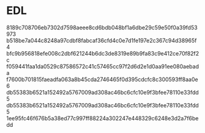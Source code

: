 # EDL
8189c708706eb7302d7598aeee8cd6bdb048bf1a6dbe29c59e50f0a39fd53973
b518be7a044c8248a97cdbf8fabcaf36cfd4c0e7d1fe197e2c367c94d38965f4
bfc9b956818efe008c2dbf621244b6dc3de8319e89b9fa83c9e412ce70f82f2c
f059441faa1da0529c87586572c41c57465cc97f2d6d2e1d0aa91ee080aebada
f7600b701815faeadfa063a8b45cda2746465f0d395cdcfc8c300593ff8aa0e6
db55383b6521a152492a5767009ad308ac46bc6cfc10e9f3bfee78110e33fdd5
db55383b6521a152492a5767009ad308ac46bc6cfc10e9f3bfee78110e33fdd5
1ee95fc46f676b5a38ed77c997ff88224a302247e448329c6248e3d2a7f6bedd
